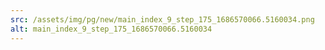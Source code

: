 ```yaml
---
src: /assets/img/pg/new/main_index_9_step_175_1686570066.5160034.png
alt: main_index_9_step_175_1686570066.5160034
---
```

